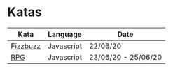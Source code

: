 # Katas

| Kata | Language | Date |
| ---- | ----- | ---- |
| [Fizzbuzz](Fizzbuzz/README.md) | Javascript | 22/06/20|
| [RPG](RPG/README.md) | Javascript | 23/06/20  - 25/06/20 |
